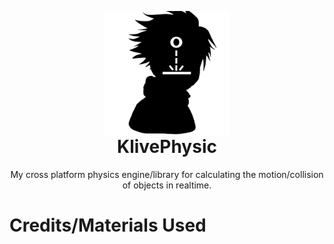 <p align="center" style="margin-bottom: 0px !important;">
  <img width="200" src="https://github.com/Klivess/KlivePhysic/blob/master/readmeAssets/KlivePhysicLogo.png" alt="KlivPhysic logo" align="center">
</p>
<h1 align="center" style="margin-top: 0px;">KlivePhysic</h1>
<p align="center" >My cross platform physics engine/library for calculating the motion/collision of objects in realtime.</p>

# Credits/Materials Used
